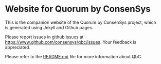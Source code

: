 # Website for Quorum by ConsenSys

This is the companion website of the Quorum by ConsenSys project, which is generated using Jekyll and Github pages.

Please report issues in github issues at https://www.github.com/consensys/qbc/issues. Your feedback is appreciated.

Please refer to the [README.md](https://github.com/ConsenSys/qbc/blob/master/README.md) file for more information about QbC.

